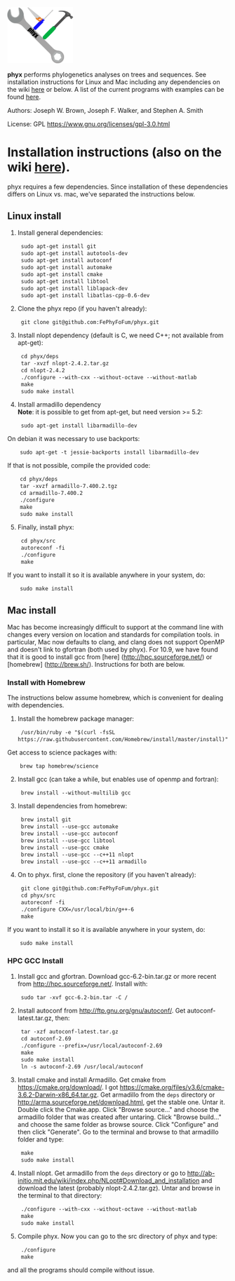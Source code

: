 <img src="logo.png" alt="phyx logo" width=150px/> 

**phyx** performs phylogenetics analyses on trees and sequences. See installation instructions for Linux and Mac including any dependencies on the wiki [here](https://github.com/FePhyFoFum/phyx/wiki/Installation) or below. A list of the current programs with examples can be found [here](https://github.com/FePhyFoFum/phyx/wiki/Program-list).

Authors: Joseph W. Brown, Joseph F. Walker, and Stephen A. Smith

License: GPL https://www.gnu.org/licenses/gpl-3.0.html

# Installation instructions (also on the wiki [here](https://github.com/FePhyFoFum/phyx/wiki/Installation)). 
phyx requires a few dependencies. Since installation of these dependencies differs on Linux vs. mac, we've separated the instructions below.

## Linux install

1. Install general dependencies:

        sudo apt-get install git
        sudo apt-get install autotools-dev
        sudo apt-get install autoconf
        sudo apt-get install automake
        sudo apt-get install cmake
        sudo apt-get install libtool
        sudo apt-get install liblapack-dev
        sudo apt-get install libatlas-cpp-0.6-dev
2. Clone the phyx repo (if you haven't already):

        git clone git@github.com:FePhyFoFum/phyx.git
3. Install nlopt dependency (default is C, we need C++; not available from apt-get):

        cd phyx/deps
        tar -xvzf nlopt-2.4.2.tar.gz
        cd nlopt-2.4.2
        ./configure --with-cxx --without-octave --without-matlab
        make
        sudo make install
4. Install armadillo dependency  
**Note**: it is possible to get from apt-get, but need version >= 5.2:

        sudo apt-get install libarmadillo-dev
On debian it was necessary to use backports:

        sudo apt-get -t jessie-backports install libarmadillo-dev
If that is not possible, compile the provided code:

        cd phyx/deps
        tar -xvzf armadillo-7.400.2.tgz
        cd armadillo-7.400.2
        ./configure
        make
        sudo make install
5. Finally, install phyx:

        cd phyx/src
        autoreconf -fi
        ./configure
        make
If you want to install it so it is available anywhere in your system, do:

        sudo make install

## Mac install
Mac has become increasingly difficult to support at the command line with changes every version on location and standards for compilation tools. in particular, Mac now defaults to clang, and clang does not support OpenMP and doesn't link to gfortran (both used by phyx).  For 10.9, we have found that it is good to install gcc from [here] (http://hpc.sourceforge.net/) or [homebrew] (http://brew.sh/). Instructions for both are below.

### Install with Homebrew
The instructions below assume homebrew, which is convenient for dealing with dependencies.

1. Install the homebrew package manager:

        /usr/bin/ruby -e "$(curl -fsSL https://raw.githubusercontent.com/Homebrew/install/master/install)"
Get access to science packages with:

        brew tap homebrew/science
2. Install gcc (can take a while, but enables use of openmp and fortran):

        brew install --without-multilib gcc
3. Install dependencies from homebrew:

        brew install git
        brew install --use-gcc automake
        brew install --use-gcc autoconf
        brew install --use-gcc libtool
        brew install --use-gcc cmake
        brew install --use-gcc --c++11 nlopt
        brew install --use-gcc --c++11 armadillo
4. On to phyx. first, clone the repository (if you haven't already):

        git clone git@github.com:FePhyFoFum/phyx.git
        cd phyx/src
        autoreconf -fi
        ./configure CXX=/usr/local/bin/g++-6
        make
If you want to install it so it is available anywhere in your system, do:

        sudo make install

### HPC GCC Install
1. Install gcc and gfortran. Download gcc-6.2-bin.tar.gz or more recent from http://hpc.sourceforge.net/. Install with:
        
        sudo tar -xvf gcc-6.2-bin.tar -C /

2. Install autoconf from http://ftp.gnu.org/gnu/autoconf/. Get autoconf-latest.tar.gz, then:

        tar -xzf autoconf-latest.tar.gz
        cd autoconf-2.69
        ./configure --prefix=/usr/local/autoconf-2.69
        make
        sudo make install
        ln -s autoconf-2.69 /usr/local/autoconf

3. Install cmake and install Armadillo. Get cmake from https://cmake.org/download/. I got https://cmake.org/files/v3.6/cmake-3.6.2-Darwin-x86_64.tar.gz. Get armadillo from the `deps` directory or http://arma.sourceforge.net/download.html, get the stable one. Untar it. Double click the Cmake.app. Click "Browse source..." and choose the armadillo folder that was created after untaring. Click "Browse build..." and choose the same folder as browse source. Click "Configure" and then click "Generate". Go to the terminal and browse to that armadillo folder and type:

        make
        sudo make install

4. Install nlopt. Get armadillo from the `deps` directory or go to http://ab-initio.mit.edu/wiki/index.php/NLopt#Download_and_installation and download the latest (probably nlopt-2.4.2.tar.gz). Untar and browse in the terminal to that directory:

        ./configure --with-cxx --without-octave --without-matlab
        make
        sudo make install

5. Compile phyx. Now you can go to the src directory of phyx and type:

        ./configure
        make

and all the programs should compile without issue. 
